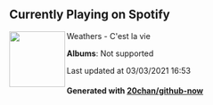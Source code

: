 ## Currently Playing on Spotify

[<img align="left" width="100" src="https://i.scdn.co/image/ab67616d0000b27309dd0dd52b2c4374a6dbf773">](https://open.spotify.com/album/3NnqjGAO2u6FyiFcW2ZPhF)

Weathers - C'est la vie

**Albums**: Not supported

Last updated at 03/03/2021 16:53

#### Generated with [20chan/github-now](https://github.com/20chan/github-now)


<!--
**20chan/20chan** is a ✨ _special_ ✨ repository because its `README.md` (this file) appears on your GitHub profile.

Here are some ideas to get you started:

- 🔭 I’m currently working on ...
- 🌱 I’m currently learning ...
- 👯 I’m looking to collaborate on ...
- 🤔 I’m looking for help with ...
- 💬 Ask me about ...
- 📫 How to reach me: ...
- 😄 Pronouns: ...
- ⚡ Fun fact: ...
-->
